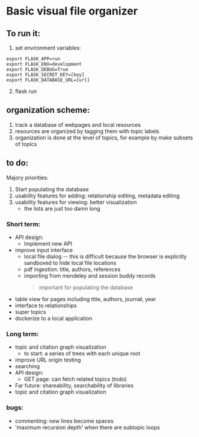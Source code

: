 # Basic visual file organizer

## To run it:
1. set environment variables:
```
export FLASK_APP=run
export FLASK_ENV=development
export FLASK_DEBUG=True
export FLASK_SECRET_KEY=[key]
export FLASK_DATABASE_URL=[url]
```
2. flask run


## organization scheme:
1. track a database of webpages and local resources
2. resources are organized by tagging them with topic labels
3. organization is done at the level of topics, for example by make subsets of topics


## to do:
Majory priorities:
1. Start populating the database
2. usability features for adding: relationship editing, metadata editing
3. usability features for viewing: better visualization
    - the lists are just too damn long

### Short term:
- API design:
    * Implement new API
- improve input interface
    * local file dialog -- this is difficult because the browser is explicitly sandboxed to hide local file locations
    * pdf ingestion: title, authors, references
    * importing from mendeley and session buddy records
        > important for populating the database
- table view for pages including title, authors, journal, year
- interface to relationships
- super topics
- dockerize to a local application


### Long term:
- topic and citation graph visualization
    - to start: a series of trees with each unique root
- improve URL origin testing
- searching
- API design:
    * GET page: can fetch related topics (todo)
- Far future: shareability, searchability of libraries
- topic and citation graph visualization

### bugs:
- commenting: new lines become spaces
- 'maximum recursion depth' when there are subtopic loops

